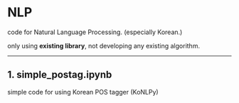 # NLP

code for Natural Language Processing. (especially Korean.)

only using **existing library**, not developing any existing algorithm.


---

## 1. simple_postag.ipynb

simple code for using Korean POS tagger (KoNLPy)
